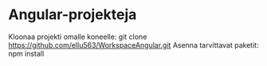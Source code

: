 # Angular-projekteja

Kloonaa projekti omalle koneelle: git clone https://github.com/ellu563/WorkspaceAngular.git
Asenna tarvittavat paketit: npm install
